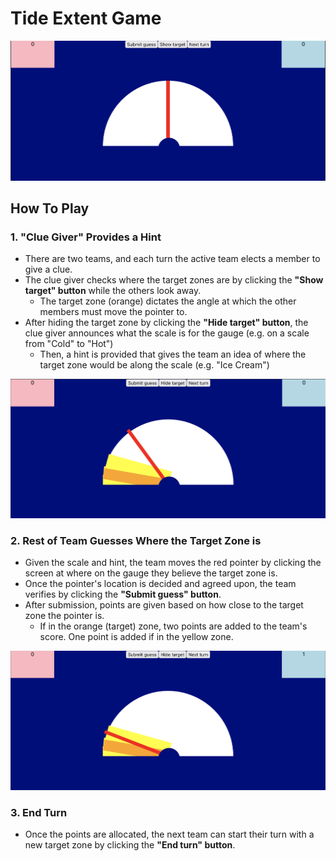 # Tide Extent Game

![Main image of game](screenshots/main.png)

## How To Play

### 1. "Clue Giver" Provides a Hint

- There are two teams, and each turn the active team elects a member to give a clue.
- The clue giver checks where the target zones are by clicking the **"Show target" button** while the others look away.
  - The target zone (orange) dictates the angle at which the other members must move the pointer to.
- After hiding the target zone by clicking the **"Hide target" button**, the clue giver announces what the scale is for the gauge (e.g. on a scale from "Cold" to "Hot")
  - Then, a hint is provided that gives the team an idea of where the target zone would be along the scale (e.g. "Ice Cream")

![Clue giver's perspective](screenshots/clue-giver.png)

### 2. Rest of Team Guesses Where the Target Zone is

- Given the scale and hint, the team moves the red pointer by clicking the screen at where on the gauge they believe the target zone is.
- Once the pointer's location is decided and agreed upon, the team verifies by clicking the **"Submit guess" button**.
- After submission, points are given based on how close to the target zone the pointer is.
  - If in the orange (target) zone, two points are added to the team's score. One point is added if in the yellow zone.

![Post-guess](screenshots/guessed.png)

### 3. End Turn

- Once the points are allocated, the next team can start their turn with a new target zone by clicking the **"End turn" button**.

